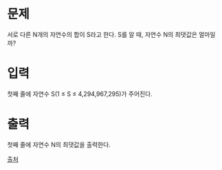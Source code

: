 # 문제

서로 다른 N개의 자연수의 합이 S라고 한다. S를 알 때, 자연수 N의 최댓값은 얼마일까?

# 입력

첫째 줄에 자연수 S(1 ≤ S ≤ 4,294,967,295)가 주어진다.

# 출력

첫째 줄에 자연수 N의 최댓값을 출력한다.

[출처](https://www.acmicpc.net/problem/1789)
